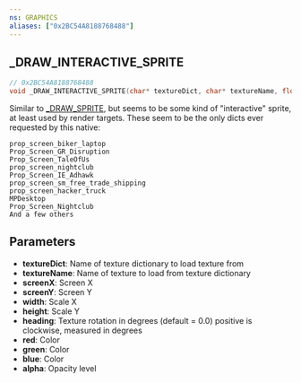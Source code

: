 ```yaml
---
ns: GRAPHICS
aliases: ["0x2BC54A8188768488"]
---
```

## _DRAW_INTERACTIVE_SPRITE

```c
// 0x2BC54A8188768488
void _DRAW_INTERACTIVE_SPRITE(char* textureDict, char* textureName, float screenX, float screenY, float width, float height, float heading, int red, int green, int blue, int alpha);
```

Similar to [_DRAW_SPRITE](#_0xE7FFAE5EBF23D890), but seems to be some kind of "interactive" sprite, at least used by render targets.
These seem to be the only dicts ever requested by this native:
```
prop_screen_biker_laptop
Prop_Screen_GR_Disruption
Prop_Screen_TaleOfUs
prop_screen_nightclub
Prop_Screen_IE_Adhawk
prop_screen_sm_free_trade_shipping
prop_screen_hacker_truck
MPDesktop
Prop_Screen_Nightclub
And a few others
```

## Parameters
* **textureDict**: Name of texture dictionary to load texture from
* **textureName**: Name of texture to load from texture dictionary
* **screenX**: Screen X
* **screenY**: Screen Y
* **width**: Scale X
* **height**: Scale Y
* **heading**: Texture rotation in degrees (default = 0.0) positive is clockwise, measured in degrees
* **red**: Color
* **green**: Color
* **blue**: Color
* **alpha**: Opacity level
